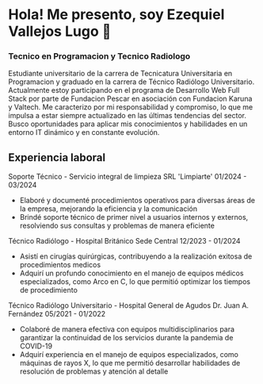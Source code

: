 # Hola! Me presento, soy Ezequiel Vallejos Lugo 👋
### Tecnico en Programacion y Tecnico Radiologo

Estudiante universitario de la carrera de Tecnicatura Universitaria en Programacion y graduado en la carrera de Técnico Radiólogo Universitario. 
Actualmente estoy participando en el programa de Desarrollo Web Full Stack por parte de Fundacion Pescar en asociación con Fundacion Karuna y Valtech.
Me caracterizo por mi responsabilidad y compromiso, lo que me impulsa a estar siempre actualizado en las últimas tendencias del sector. Busco oportunidades
para aplicar mis conocimientos y habilidades en un entorno IT dinámico y en constante evolución.

## Experiencia laboral
Soporte Técnico - Servicio integral de limpieza SRL 'Limpiarte'
01/2024 - 03/2024
<ul>
  <li>
    Elaboré y documenté procedimientos operativos para diversas áreas de la empresa, mejorando la eficiencia y la comunicación
  </li>
  <li>
    Brindé soporte técnico de primer nivel a usuarios internos y externos, resolviendo sus consultas y problemas de manera eficiente
  </li>
</ul>

Técnico Radiólogo - Hospital Británico Sede Central
12/2023 - 01/2024
<ul>
  <li>
    Asistí en cirugías quirúrgicas, contribuyendo a la realización exitosa de procedimientos medicos
  </li>
  <li>
    Adquirí un profundo conocimiento en el manejo de equipos médicos especializados, como Arco en C, lo que permitió optimizar los tiempos de procedimiento
  </li>
</ul>

Técnico Radiólogo Universitario - Hospital General de Agudos Dr. Juan A. Fernández
05/2021 - 01/2022
<ul>
  <li>
    Colaboré de manera efectiva con equipos multidisciplinarios para garantizar la continuidad de los servicios durante la pandemia de COVID-19
  </li>
  <li>
    Adquirí experiencia en el manejo de equipos especializados, como máquinas de rayos X, lo que me permitió desarrollar habilidades de resolución de problemas y atención al detalle
  </li>
</ul>
<!--
**ezevallelugo/ezevallelugo** is a ✨ _special_ ✨ repository because its `README.md` (this file) appears on your GitHub profile.

Here are some ideas to get you started:

- 🔭 I’m currently working on ...
- 🌱 I’m currently learning ...
- 👯 I’m looking to collaborate on ...
- 🤔 I’m looking for help with ...
- 💬 Ask me about ...
- 📫 How to reach me: ...
- 😄 Pronouns: ...
- ⚡ Fun fact: ...
-->
